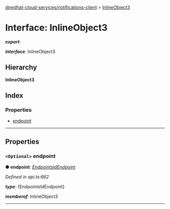 [@redhat-cloud-services/notifications-client](../README.md) > [InlineObject3](../interfaces/inlineobject3.md)

# Interface: InlineObject3

*__export__*: 

*__interface__*: InlineObject3

## Hierarchy

**InlineObject3**

## Index

### Properties

* [endpoint](inlineobject3.md#endpoint)

---

## Properties

<a id="endpoint"></a>

### `<Optional>` endpoint

**● endpoint**: *[EndpointsIdEndpoint](endpointsidendpoint.md)*

*Defined in api.ts:662*

*__type__*: {EndpointsIdEndpoint}

*__memberof__*: InlineObject3

___

